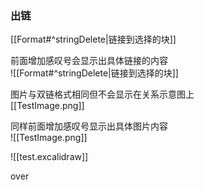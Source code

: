 ### 出链

[[Format#^stringDelete|链接到选择的块]]

前面增加感叹号会显示出具体链接的内容  
![[Format#^stringDelete|链接到选择的块]]

图片与双链格式相同但不会显示在关系示意图上  
[[TestImage.png]]

同样前面增加感叹号显示出具体图片内容  
![[TestImage.png]]

![[test.excalidraw]]

over  